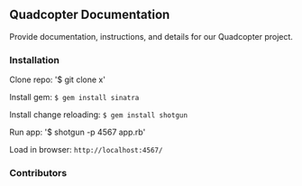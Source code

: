 ## Quadcopter Documentation

Provide documentation, instructions, and details for our Quadcopter project.

### Installation

Clone repo:
'$ git clone x'

Install gem:
`$ gem install sinatra`

Install change reloading:
`$ gem install shotgun`

Run app:
'$ shotgun -p 4567 app.rb'

Load in browser:
`http://localhost:4567/`

### Contributors

